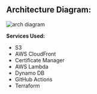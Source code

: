 ## Architecture Diagram:
![arch diagram](https://github.com/saiguru0421/AWS-resume-site/assets/149320250/b418ca9a-7926-426e-a080-158d5f2f0eea)

**Services Used:**
- S3
- AWS CloudFront
- Certificate Manager
- AWS Lambda
- Dynamo DB
- GitHub Actions
- Terraform
